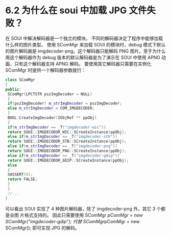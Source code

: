 # 6.2 为什么在 soui 中加载 JPG 文件失败？

在 SOUI 中解决解码器是一个独立的模块。
不同的解码器决定了程序中能够加载什么样的图片类型。
使用 SComMgr 来加载 SOUI 的模块时，debug 模式下默认的图片解码器是
imgdecoder-png。这个解码器只能解码 PNG 图片。至于为什么用这个解码器作为
debug 版本的默认解码器是为了演示在 SOUI 中使用 APNG 动画，只有这个解码器支持
APNG 解码。
要使用其它解码器只需要在实例化 SComMgr 时提供一个解码器参数就行：

```cpp
class SComMgr
{
public:
 SComMgr(LPCTSTR pszImgDecoder = NULL)
 {
 if(pszImgDecoder) m_strImgDecoder = pszImgDecoder;
 else m_strImgDecoder = COM_IMGDECODER;
 }
 BOOL CreateImgDecoder(IObjRef ** ppObj)
 {
 if(m_strImgDecoder == _T("imgdecoder-wic"))
 return SOUI::IMGDECODOR_WIC::SCreateInstance(ppObj);
 else if(m_strImgDecoder == _T("imgdecoder-stb"))
 return SOUI::IMGDECODOR_STB::SCreateInstance(ppObj);
 else if(m_strImgDecoder == _T("imgdecoder-png"))
 return SOUI::IMGDECODOR_PNG::SCreateInstance(ppObj);
 else if(m_strImgDecoder == _T("imgdecoder-gdip"))
 return SOUI::IMGDECODOR_GDIP::SCreateInstance(ppObj);
 else
 {
 SASSERT(0);
 return FALSE;
 }
 }
 //...
}
```

可以看出 SOUI 实现了 4 种图片解码器，除了 imgdecoder-png 外，其它 3 个都是全图
片格式支持的。
因此只需要使用
SComMgr *pComMgr = new SComMgr("imgdecoder-gdip");
代替
SComMgr*pComMgr = new SComMgr();
即可实现 JPG 的解码。
